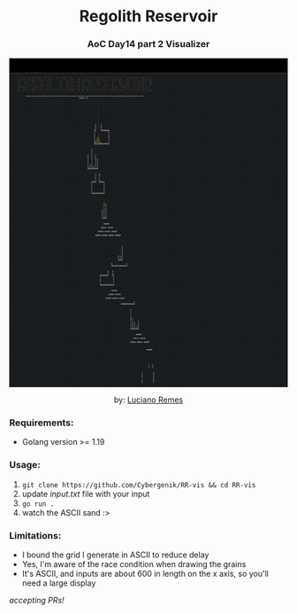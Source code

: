 <h1 align="center">Regolith Reservoir</h1>

<div align="center">
<h3>
AoC Day14 part 2 Visualizer

</h3>

<img src="demo.gif" align="center" alt="visualization"/><br>

by: <a href="https://lremes.com" target="blanc_">Luciano Remes </a>
</div>

### Requirements:
- Golang version >= 1.19

### Usage: 
1. `git clone https://github.com/Cybergenik/RR-vis && cd RR-vis`
2. update *input.txt* file with your input
3. `go run .`
4. watch the ASCII sand :>


### Limitations:
- I bound the grid I generate in ASCII to reduce delay
- Yes, I'm aware of the race condition when drawing the grains
- It's ASCII, and inputs are about 600 in length on the x axis, so you'll need a large display

*accepting PRs!*

